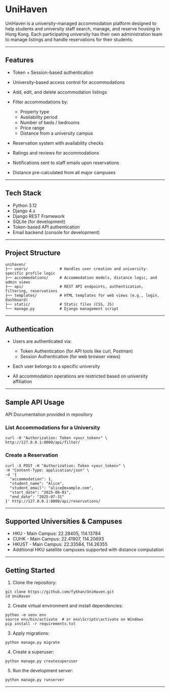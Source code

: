 # UniHaven

UniHaven is a university-managed accommodation platform designed to help students and university staff search, manage, and reserve housing in Hong Kong. Each participating university has their own administration team to manage listings and handle reservations for their students.

---

## Features

* Token + Session-based authentication
* University-based access control for accommodations
* Add, edit, and delete accommodation listings
* Filter accommodations by:

  * Property type
  * Availability period
  * Number of beds / bedrooms
  * Price range
  * Distance from a university campus
* Reservation system with availability checks
* Ratings and reviews for accommodations
* Notifications sent to staff emails upon reservations
* Distance pre-calculated from all major campuses

---

## Tech Stack

* Python 3.12
* Django 4.x
* Django REST Framework
* SQLite (for development)
* Token-based API authentication
* Email backend (console for development)

---

## Project Structure

```
unihaven/
├── users/              # Handles user creation and university-specific profile logic
├── accommodations/     # Accommodation models, distance logic, and admin views
├── api/                # REST API endpoints, authentication, filtering, reservations
├── templates/          # HTML templates for web views (e.g., login, dashboard)
├── static/             # Static files (CSS, JS)
└── manage.py           # Django management script
```

---

## Authentication

* Users are authenticated via:

  * Token Authentication (for API tools like curl, Postman)
  * Session Authentication (for web browser views)
* Each user belongs to a specific university
* All accommodation operations are restricted based on university affiliation

---

## Sample API Usage

API Documentation provided in repository

### List Accommodations for a University

```
curl -H "Authorization: Token <your_token>" \
http://127.0.0.1:8000/api/filter/
```

### Create a Reservation

```
curl -X POST -H "Authorization: Token <your_token>" \
-H "Content-Type: application/json" \
-d '{
  "accommodation": 1,
  "student_name": "Alice",
  "student_email": "alice@example.com",
  "start_date": "2025-06-01",
  "end_date": "2025-07-31"
}' http://127.0.0.1:8000/api/reservations/
```

---

## Supported Universities & Campuses

* HKU - Main Campus: 22.28405, 114.13784
* CUHK - Main Campus: 22.41907, 114.20693
* HKUST - Main Campus: 22.33584, 114.26355
* Additional HKU satellite campuses supported with distance computation

---

## Getting Started

1. Clone the repository:

```
git clone https://github.com/fykhan/UniHaven.git
cd UniHaven
```

2. Create virtual environment and install dependencies:

```
python -m venv env
source env/bin/activate  # or env\Scripts\activate on Windows
pip install -r requirements.txt
```

3. Apply migrations:

```
python manage.py migrate
```

4. Create a superuser:

```
python manage.py createsuperuser
```

5. Run the development server:

```
python manage.py runserver
```

---
